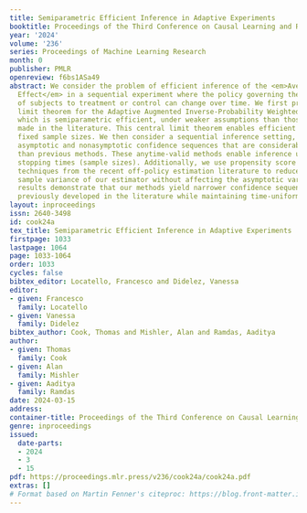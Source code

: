 ```yaml
---
title: Semiparametric Efficient Inference in Adaptive Experiments
booktitle: Proceedings of the Third Conference on Causal Learning and Reasoning
year: '2024'
volume: '236'
series: Proceedings of Machine Learning Research
month: 0
publisher: PMLR
openreview: f6bs1ASa49
abstract: We consider the problem of efficient inference of the <em>Average Treatment
  Effect</em> in a sequential experiment where the policy governing the assignment
  of subjects to treatment or control can change over time. We first provide a central
  limit theorem for the Adaptive Augmented Inverse-Probability Weighted estimator,
  which is semiparametric efficient, under weaker assumptions than those previously
  made in the literature. This central limit theorem enables efficient inference at
  fixed sample sizes. We then consider a sequential inference setting, deriving both
  asymptotic and nonasymptotic confidence sequences that are considerably tighter
  than previous methods. These anytime-valid methods enable inference under data-dependent
  stopping times (sample sizes). Additionally, we use propensity score truncation
  techniques from the recent off-policy estimation literature to reduce the finite
  sample variance of our estimator without affecting the asymptotic variance. Empirical
  results demonstrate that our methods yield narrower confidence sequences than those
  previously developed in the literature while maintaining time-uniform error control.
layout: inproceedings
issn: 2640-3498
id: cook24a
tex_title: Semiparametric Efficient Inference in Adaptive Experiments
firstpage: 1033
lastpage: 1064
page: 1033-1064
order: 1033
cycles: false
bibtex_editor: Locatello, Francesco and Didelez, Vanessa
editor:
- given: Francesco
  family: Locatello
- given: Vanessa
  family: Didelez
bibtex_author: Cook, Thomas and Mishler, Alan and Ramdas, Aaditya
author:
- given: Thomas
  family: Cook
- given: Alan
  family: Mishler
- given: Aaditya
  family: Ramdas
date: 2024-03-15
address:
container-title: Proceedings of the Third Conference on Causal Learning and Reasoning
genre: inproceedings
issued:
  date-parts:
  - 2024
  - 3
  - 15
pdf: https://proceedings.mlr.press/v236/cook24a/cook24a.pdf
extras: []
# Format based on Martin Fenner's citeproc: https://blog.front-matter.io/posts/citeproc-yaml-for-bibliographies/
---
```


